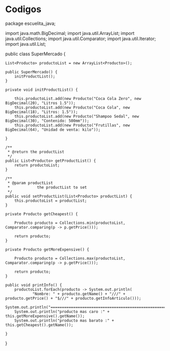 # Codigos

package escuelita_java;

import java.math.BigDecimal;
import java.util.ArrayList;
import java.util.Collections;
import java.util.Comparator;
import java.util.Iterator;
import java.util.List;

public class SuperMercado {

	List<Producto> productoList = new ArrayList<Producto>();

	public SuperMercado() {
		initProductList();
	}

	private void initProductList() {

		this.productoList.add(new Producto("Coca Cola Zero", new BigDecimal(20), "Litros 1.5"));
		this.productoList.add(new Producto("Coca Cola", new BigDecimal(18), "Litros: 1.5"));
		this.productoList.add(new Producto("Shampoo Sedal", new BigDecimal(30), "Contenido: 500mm"));
		this.productoList.add(new Producto("Frutillas", new BigDecimal(64), "Unidad de venta: kilo"));

	}

	/**
	 * @return the productList
	 */
	public List<Producto> getProductList() {
		return productoList;
	}

	/**
	 * @param productList
	 *            the productList to set
	 */
	public void setProductList(List<Producto> productList) {
		this.productoList = productList;
	}

	private Producto getCheapest() {

		Producto producto = Collections.min(productoList, Comparator.comparing(p -> p.getPrice()));

		return producto;
	}

	private Producto getMoreExpensive() {

		Producto producto = Collections.max(productoList, Comparator.comparing(p -> p.getPrice()));

		return producto;
	}

	public void printInfo() {
		productoList.forEach(producto -> System.out.println(
				"Nombre: " + producto.getName() + "///" + producto.getPrice() + "$///" + producto.getInfoArticulo()));
		System.out.println("===================================================================================");
		System.out.println("producto mas caro :" + this.getMoreExpensive().getName());
		System.out.println("producto mas barato :" + this.getCheapest().getName());

	}

}
